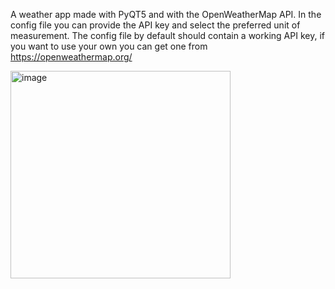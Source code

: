 A weather app made with PyQT5 and with the OpenWeatherMap API.
In the config file you can provide the API key and select the preferred unit of measurement.
The config file by default should contain a working API key, if you want to use your own you can get one from https://openweathermap.org/

<img width="352" height="332" alt="image" src="https://github.com/user-attachments/assets/acdac150-cb71-4aa6-8e63-69c9daf94a90" />
